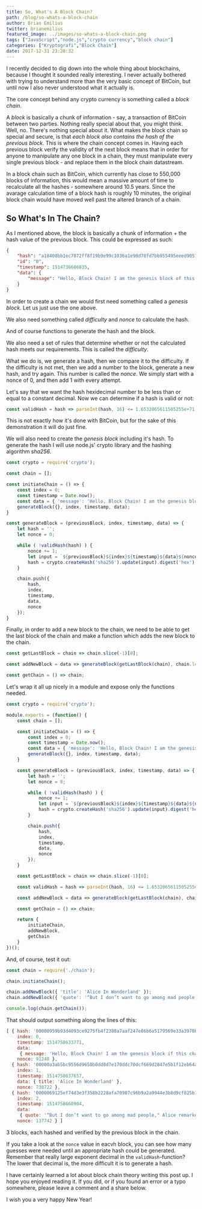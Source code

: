 ```yaml
---
title: So, What's A Block Chain?
path: /blog/so-whats-a-block-chain
author: Brian Emilius
twitter: brianemilius
featured_image: ../images/so-whats-a-block-chain.png
tags: ["JavaScript","node.js","crypto currency","block chain"]
categories: ["Kryptografi","Block Chain"]
date: 2017-12-31 23:28:32
---
```


I recently decided to dig down into the whole thing about blockchains, because I thought it sounded really interesting. I never actually bothered with trying to understand more than the very basic concept of BitCoin, but until now I also never understood what it actually is.

The core concept behind any crypto currency is something called a *block chain*.

<!-- more -->

A *block* is basically a chunk of information - say, a transaction of BitCoin between two parties. Nothing really special about that, you might think. Well, no. There's nothing special about it. What makes the block chain so special and secure, is that *each block also contains the hash of the previous block*. This is where the chain concept comes in. Having each previous block verify the validity of the next block means that in order for anyone to manipulate any one block in a chain, they must manipulate every single previous block - and replace them in the block chain datastream.

In a block chain such as BitCoin, which currently has close to 550,000 blocks of information, this would mean a massive amount of time to recalculate all the hashes - somewhere around 10.5 years. Since the avarage calculation time of a block hash is roughly 10 minutes, the original block chain would have moved well past the altered branch of a chain.

## So What's In The Chain?
As I mentioned above, the block is basically a chunk of information + the hash value of the previous block. This could be expressed as such:

```json
{
    "hash": "a18408bb1ec7072ff8f19b9e99c1036a1e98d78fd7bb955495eeed90574dae3c",
    "id": "0",
    "timestamp": 1514736606835,
    "data": {
        "message": "Hello, Block Chain! I am the genesis block of this chain."
    }
}
```

In order to create a chain we would first need something called a *genesis block*. Let us just use the one above.

We also need something called *difficulty* and *nonce* to calculate the hash.

And of course functions to generate the hash and the block.

We also need a set of rules that determine whether or not the calculated hash meets our requirements. This is called the *difficulty*.

What we do is, we generate a hash, then we compare it to the difficulty. If the difficulty is not met, then we add a number to the block, generate a new hash, and try again. This number is called the *nonce*. We simply start with a nonce of 0, and then add 1 with every attempt.

Let's say that we want the hash hexidecimal number to be less than or equal to a constant decimal. Now we can determine if a hash is valid or not:

```javascript
const validHash = hash => parseInt(hash, 16) <= 1.6532065611505255e+71;
```

This is not exactly how it's done with BitCoin, but for the sake of this demonstration it will do just fine.

We will also need to create the *genesis block* including it's hash. To generate the hash I will use node.js' crypto library and the hashing algorithm *sha256*.

```javascript
const crypto = require('crypto');

const chain = [];

const initiateChain = () => {
    const index = 0;
    const timestamp = Date.now();
    const data = { 'message': 'Hello, Block Chain! I am the genesis block if this chain.' };
    generateBlock({}, index, timestamp, data);
}

const generateBlock = (previousBlock, index, timestamp, data) => {
    let hash = '';
    let nonce = 0;

    while ( !validHash(hash) ) {
        nonce += 1;
        let input = `${previousBlock}${index}${timestamp}${data}${nonce}`;
        hash = crypto.createHash('sha256').update(input).digest('hex');
    }

    chain.push({
        hash,
        index,
        timestamp,
        data,
        nonce
    });
}
```

Finally, in order to add a new block to the chain, we need to be able to get the last block of the chain and make a function which adds the new block to the chain.

```javascript
const getLastBlock = chain => chain.slice(-1)[0];

const addNewBlock = data => generateBlock(getLastBlock(chain), chain.length, Date.now(), data);

const getChain = () => chain;
```

Let's wrap it all up nicely in a module and expose only the functions needed.

```javascript
const crypto = require('crypto');

module.exports = (function() {
    const chain = [];

    const initiateChain = () => {
        const index = 0;
        const timestamp = Date.now();
        const data = { 'message': 'Hello, Block Chain! I am the genesis block if this chain.' };
        generateBlock({}, index, timestamp, data);
    }

    const generateBlock = (previousBlock, index, timestamp, data) => {
        let hash = '';
        let nonce = 0;

        while ( !validHash(hash) ) {
            nonce += 1;
            let input = `${previousBlock}${index}${timestamp}${data}${nonce}`;
            hash = crypto.createHash('sha256').update(input).digest('hex');
        }

        chain.push({
            hash,
            index,
            timestamp,
            data,
            nonce
        });
    }

    const getLastBlock = chain => chain.slice(-1)[0];

    const validHash = hash => parseInt(hash, 16) <= 1.6532065611505255e+71;

    const addNewBlock = data => generateBlock(getLastBlock(chain), chain.length, Date.now(), data);

    const getChain = () => chain;

    return {
        initiateChain,
        addNewBlock,
        getChain
    }
})();
```

And, of course, test it out:

```javascript
const chain = require('./chain');

chain.initiateChain();

chain.addNewBlock({ 'title': 'Alice In Wonderland' });
chain.addNewBlock({ 'quote': '“But I don’t want to go among mad people," Alice remarked.\n"Oh, you can’t help that," said the Cat: "we’re all mad here. I’m mad. You’re mad."\n"How do you know I’m mad?" said Alice.\n"You must be," said the Cat, "or you wouldn’t have come here.”' });

console.log(chain.getChain());
```

That should output something along the lines of this:

```javascript
[ { hash: '00000959b93d4093ce9275fb4f2388a7aaf247e86b6a5179569e33a3970b4254',
    index: 0,
    timestamp: 1514758633771,
    data:
     { message: 'Hello, Block Chain! I am the genesis block if this chain.' },
    nonce: 91248 },
  { hash: '00000a3ab5bc9556d9650b0dd8d7e170ddc70dcf669d2847e5b1f12eb64abc71',
    index: 1,
    timestamp: 1514758637657,
    data: { title: 'Alice In Wonderland' },
    nonce: 738722 },
  { hash: '0000069125ef74d3e3f358b2228afa70907c96b9a2a9944e3b8d9cf825b1054c',
    index: 2,
    timestamp: 1514758668904,
    data:
     { quote: '“But I don’t want to go among mad people," Alice remarked.\n"Oh, you can’t help that," said the Cat: "we’re all mad here. I’m mad. You’re mad."\n"How do you know I’m mad?" said Alice.\n"You must be," said the Cat, "or you wouldn’t have come here.”' },
    nonce: 137742 } ]
```

3 blocks, each hashed and verified by the previous block in the chain.

If you take a look at the `nonce` value in eacvh block, you can see how many guesses were needed until an appropriate hash could be generated. Remember that really large exponent decimal in the `validHash`-function? The lower that decimal is, the more difficult it is to generate a hash.

I have certainly learned a lot about block chain theory writing this post up. I hope you enjoyed reading it. If you did, or if you found an error or a typo somewhere, please leave a comment and a share below.

I wish you a very happy New Year!
